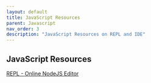 ```yaml
---
layout: default
title: JavaScript Resources
parent: Javascript
nav_order: 3
description: "JavaScript Resources on REPL and IDE"
---
```


## JavaScript Resources

[REPL - Online NodeJS Editor](https://repl.it/languages)